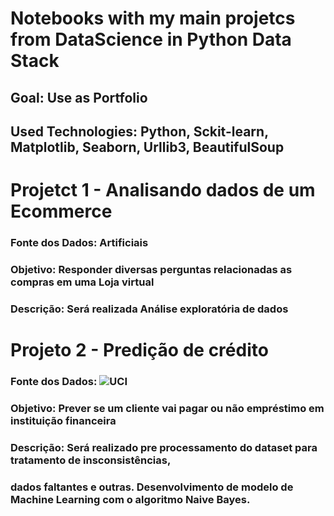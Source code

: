 # Notebooks with my main projetcs from DataScience in Python Data Stack
## Goal: Use as Portfolio
## Used Technologies: Python, Sckit-learn, Matplotlib, Seaborn, Urllib3, BeautifulSoup

# Projetct 1 - Analisando dados de um Ecommerce
### Fonte dos Dados: Artificiais
### Objetivo: Responder diversas perguntas relacionadas as compras em uma Loja virtual
### Descrição: Será realizada Análise exploratória de dados

# Projeto 2 - Predição de crédito
### Fonte dos Dados: ![UCI]()
### Objetivo: Prever se um cliente vai pagar ou não empréstimo em instituição financeira
### Descrição: Será realizado pre processamento do dataset para tratamento de insconsistências,
### dados faltantes e outras. Desenvolvimento de modelo de Machine Learning com o algoritmo Naive Bayes.

<!--
# Projeto 3 - Previsão de receitas de Ecommerce

# Projeto 4 - Web Scraping e análise de dados de uma tabela de produtos
...

# Projeto 5 - Sistema de recomendação de produtos para ecommerce/varejo
Descrição: Regras de associação

-->

